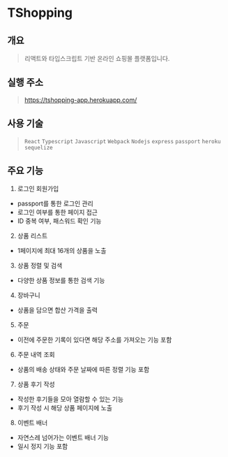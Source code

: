 # TShopping

## 개요

> 리액트와 타입스크립트 기반 온라인 쇼핑몰 플랫폼입니다.

## 실행 주소

> <https://tshopping-app.herokuapp.com/>

## 사용 기술

> `React` `Typescript` `Javascript` `Webpack` `Nodejs` `express` `passport` `heroku` `sequelize`

## 주요 기능

1. 로그인 회원가입

- passport를 통한 로그인 관리
- 로그인 여부를 통한 페이지 접근
- ID 중복 여부, 패스워드 확인 기능

2. 상품 리스트

- 1페이지에 최대 16개의 상품을 노출

3. 상품 정렬 및 검색

- 다양한 상품 정보를 통한 검색 기능

4. 장바구니

- 상품을 담으면 합산 가격을 출력

5. 주문

- 이전에 주문한 기록이 있다면 해당 주소를 가져오는 기능 포함

6. 주문 내역 조회

- 상품의 배송 상태와 주문 날짜에 따른 정렬 기능 포함

7. 상품 후기 작성

- 작성한 후기들을 모아 열람할 수 있는 기능
- 후기 작성 시 해당 상품 페이지에 노출

8. 이벤트 배너

- 자연스레 넘어가는 이벤트 배너 기능
- 일시 정지 기능 포함
